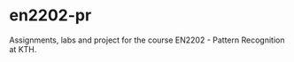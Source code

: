en2202-pr
=========

Assignments, labs and project for the course EN2202 - Pattern Recognition at KTH.